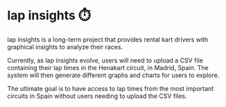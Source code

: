 # lap insights ⏱️
lap insights is a long-term project that provides rental kart drivers with graphical insights to analyze their races.

Currently, as lap insights evolve, users will need to upload a CSV file containing their lap times in the Henakart circuit, in Madrid, Spain. The system will then generate different graphs and charts for users to explore.

The ultimate goal is to have access to lap times from the most important circuits in Spain without users needing to upload the CSV files.
